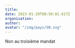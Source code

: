 ```yaml
---
title: 
date: 2023-01-20T08:50:01.617Z
organisation: 
author: 
avatar: "/img/pays/SN.svg"
---
```


Non au troisième mandat